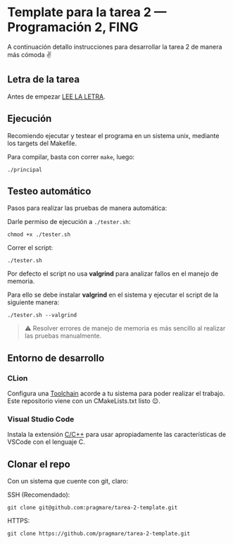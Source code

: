 # Template para la tarea 2 — Programación 2, FING

A continuación detallo instrucciones para desarrollar la tarea 2 de manera más cómoda ✌

## Letra de la tarea

Antes de empezar [LEE LA LETRA](https://github.com/pragmare/tarea-2-template/raw/master/LetraTarea2.pdf).

## Ejecución

Recomiendo ejecutar y testear el programa en un sistema unix, mediante los targets del Makefile.

Para compilar, basta con correr `make`, luego:

```
./principal
```

## Testeo automático

Pasos para realizar las pruebas de manera automática:

Darle permiso de ejecución a `./tester.sh`:

```
chmod +x ./tester.sh
```

Correr el script:

```
./tester.sh
```

Por defecto el script no usa **valgrind** para analizar fallos en el manejo de memoria.

Para ello se debe instalar **valgrind** en el sistema y ejecutar el script de la siguiente manera:

```
./tester.sh --valgrind
```

> ⚠ Resolver errores de manejo de memoria es más sencillo al realizar las pruebas manualmente.

## Entorno de desarrollo

### CLion

Configura una [Toolchain](https://www.jetbrains.com/help/clion/how-to-create-toolchain-in-clion.html) acorde a tu sistema para poder realizar el trabajo. Este repositorio viene con un CMakeLists.txt listo 😉.

### Visual Studio Code

Instala la extensión [C/C++](https://marketplace.visualstudio.com/items?itemName=ms-vscode.cpptools) para usar apropiadamente las características de VSCode con el lenguaje C.

## Clonar el repo

Con un sistema que cuente con git, claro:

SSH (Recomendado):

```
git clone git@github.com:pragmare/tarea-2-template.git
```

HTTPS:

```
git clone https://github.com/pragmare/tarea-2-template.git
```
